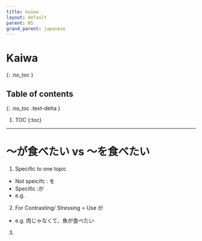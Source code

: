 ```yaml
---
title: kaiwa
layout: default
parent: N5
grand_parent: japanese
---
```

# Kaiwa
{: .no_toc }

## Table of contents
{: .no_toc .text-delta }

1. TOC
{:toc}

---

# ～が食べたい vs ～を食べたい

1. Specific to one topic
- Not speicifc : を
- Specific :が
- e.g.

2. For Contrasting/ Stressing = Use が
- e.g. 肉じゃなくて、魚が食べたい

3. 